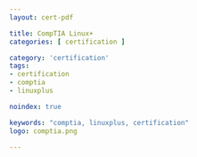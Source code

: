 ```yaml
---
layout: cert-pdf

title: CompTIA Linux+
categories: [ certification ]

category: 'certification'
tags:
- certification
- comptia
- linuxplus

noindex: true

keywords: "comptia, linuxplus, certification"
logo: comptia.png

---
```


